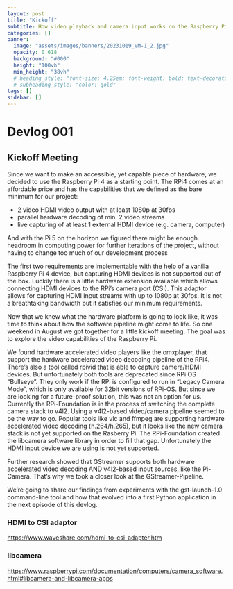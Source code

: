 ```yaml
---
layout: post
title: "Kickoff"
subtitle: How video playback and camera input works on the Raspberry Pi
categories: []
banner:
  image: "assets/images/banners/20231019_VM-1_2.jpg"
  opacity: 0.618
  background: "#000"
  height: "100vh"
  min_height: "38vh"
  # heading_style: "font-size: 4.25em; font-weight: bold; text-decoration: underline"
  # subheading_style: "color: gold"
tags: []
sidebar: []
---
```


# Devlog 001
## Kickoff Meeting
Since we want to make an accessible, yet capable piece of hardware, we decided to use the Raspberry Pi 4 as a starting point. The RPi4 comes at an affordable price and has the capabilities that we defined as the bare minimum for our project:

- 2 video HDMI video output with at least 1080p at 30fps
- parallel hardware decoding of min. 2 video streams
- live capturing of at least 1 external HDMI device (e.g. camera, computer)

And with the Pi 5 on the horizon we figured there might be enough headroom in computing power for further iterations of the project, without having to change too much of our development process

The first two requirements are implementable with the help of a vanilla Raspberry Pi 4 device, but capturing HDMI devices is not supported out of the box. Luckily there is a little hardware extension available which allows connecting HDMI devices to the RPi’s camera port (CSI). This adaptor allows for capturing HDMI input streams with up to 1080p at 30fps. It is not a breathtaking bandwidth but it satisfies our minimum requirements.

<!--- excerpt-start -->
Now that we knew what the hardware platform is going to look like, it was time to think about how the software pipeline might come to life. So one weekend in August we got together for a little kickoff meeting. The goal was to explore the video capabilities of the Raspberry Pi.

We found hardware accelerated video players like the omxplayer, that support the hardware accelerated video decoding pipeline of the RPi4. There’s also a tool called rpivid that is able to capture camera/HDMI devices. But unfortunately both tools are deprecated since RPi OS “Bullseye”. They only work if the RPi is configured to run in “Legacy Camera Mode”, which is only available for 32bit versions of RPi-OS. But since we are looking for a future-proof solution, this was not an option for us. Currently the RPi-Foundation is in the process of switching the complete camera stack to v4l2. Using a v4l2-based video/camera pipeline seemed to be the way to go. Popular tools like vlc and ffmpeg are supporting hardware accelerated video decoding (h.264/h.265), but it looks like the new camera stack is not yet supported on the Rasberry Pi. The RPi-Foundation created the libcamera software library in order to fill that gap. Unfortunately the HDMI input device we are using is not yet supported.
<!--- excerpt-end -->

Further research showed that GStreamer supports both hardware accelerated video decoding AND v4l2-based input sources, like the Pi-Camera. That’s why we took a closer look at the GStreamer-Pipeline. 

We’re going to share our findings from experiments with the gst-launch-1.0 command-line tool and how that evolved into a first Python application in the next episode of this devlog.

### HDMI to CSI adaptor
https://www.waveshare.com/hdmi-to-csi-adapter.htm

### libcamera
https://www.raspberrypi.com/documentation/computers/camera_software.html#libcamera-and-libcamera-apps
